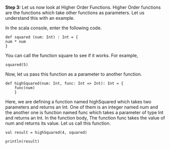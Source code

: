 **Step 3:** Let us now look at Higher Order Functions. Higher Order functions are the functions which take other functions as parameters. Let us understand this with an example.

In the scala console, enter the following code.

```
def squared (num: Int) : Int = {
num * num
}
```

You can call the function square to see if it works. For example,

```squared(5)```
 
 

Now, let us pass this function as a parameter to another function.

```
def highSquared(num: Int, func: Int => Int): Int = {
	func(num)
	}
```

Here, we are defining a function named highSquared which takes two parameters and returns an Int. One of them is an integer named num and the another one is function named func which takes a parameter of type Int and returns an Int. In the function body, The function func takes the value of num and returns its value. Let us call this function.

```
val result = highSquared(4, squared)

println(result)
```

